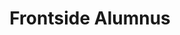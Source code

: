 ---
templateKey: people
name: Elrick Ryan
title: Frontside Alumnus
img: elrick-ryan.jpg
twitter: elrickvm
github: elrickvm
bio: Elrick is a mashup of developer and designer he has coined Devsigner X. He holds bachelors degrees in both Web Development and Multimedia Design. Capable of taking ideas all the way from a dot grid notebook, through the design phase, and into production, he loves the challenge of bringing amazing design to life with code. Creativity is in his blood. Problem solving is at his core. Collaboration is in his heart. He fell in love with code because of design and because of Flash fell in love with JavaScript and has never looked back. He has designed for many different mediums and has written code across the full breadth of the stack which makes him truly The B.O.A.T. -- The Builder Of All Things. When he is not designing or coding he is doing one of many hobbies to long to list here. You can ask him about them when you meet him though, he loves people.
alumnus: true
---